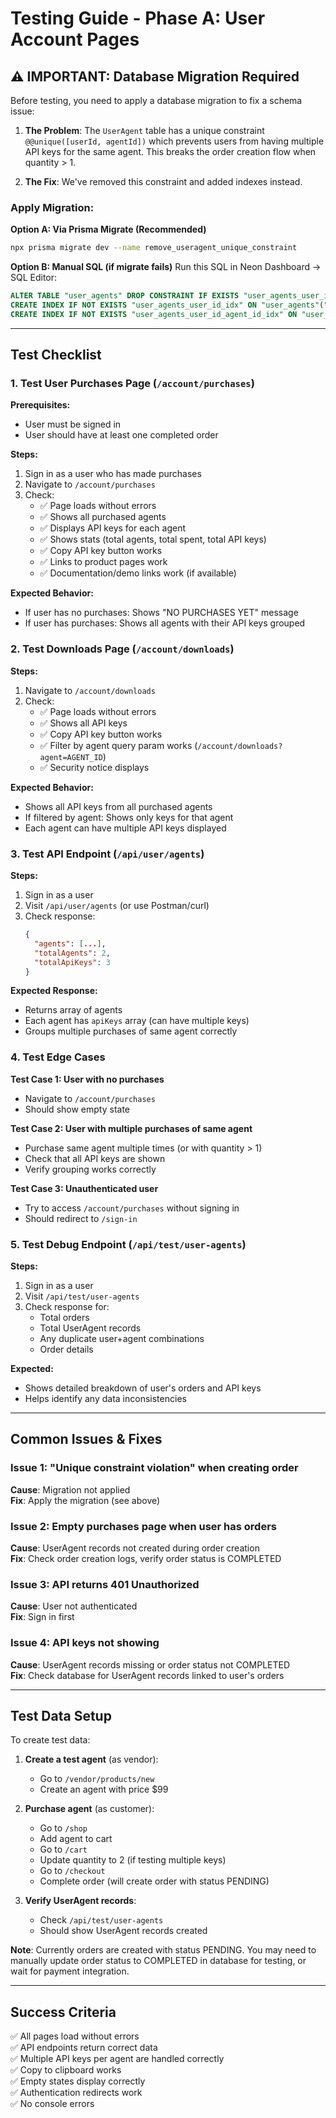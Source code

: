 # Testing Guide - Phase A: User Account Pages

## ⚠️ IMPORTANT: Database Migration Required

Before testing, you need to apply a database migration to fix a schema issue:

1. **The Problem**: The `UserAgent` table has a unique constraint `@@unique([userId, agentId])` which prevents users from having multiple API keys for the same agent. This breaks the order creation flow when quantity > 1.

2. **The Fix**: We've removed this constraint and added indexes instead.

### Apply Migration:

**Option A: Via Prisma Migrate (Recommended)**
```bash
npx prisma migrate dev --name remove_useragent_unique_constraint
```

**Option B: Manual SQL (if migrate fails)**
Run this SQL in Neon Dashboard → SQL Editor:
```sql
ALTER TABLE "user_agents" DROP CONSTRAINT IF EXISTS "user_agents_user_id_agent_id_key";
CREATE INDEX IF NOT EXISTS "user_agents_user_id_idx" ON "user_agents"("user_id");
CREATE INDEX IF NOT EXISTS "user_agents_user_id_agent_id_idx" ON "user_agents"("user_id", "agent_id");
```

---

## Test Checklist

### 1. Test User Purchases Page (`/account/purchases`)

**Prerequisites:**
- User must be signed in
- User should have at least one completed order

**Steps:**
1. Sign in as a user who has made purchases
2. Navigate to `/account/purchases`
3. Check:
   - ✅ Page loads without errors
   - ✅ Shows all purchased agents
   - ✅ Displays API keys for each agent
   - ✅ Shows stats (total agents, total spent, total API keys)
   - ✅ Copy API key button works
   - ✅ Links to product pages work
   - ✅ Documentation/demo links work (if available)

**Expected Behavior:**
- If user has no purchases: Shows "NO PURCHASES YET" message
- If user has purchases: Shows all agents with their API keys grouped

### 2. Test Downloads Page (`/account/downloads`)

**Steps:**
1. Navigate to `/account/downloads`
2. Check:
   - ✅ Page loads without errors
   - ✅ Shows all API keys
   - ✅ Copy API key button works
   - ✅ Filter by agent query param works (`/account/downloads?agent=AGENT_ID`)
   - ✅ Security notice displays

**Expected Behavior:**
- Shows all API keys from all purchased agents
- If filtered by agent: Shows only keys for that agent
- Each agent can have multiple API keys displayed

### 3. Test API Endpoint (`/api/user/agents`)

**Steps:**
1. Sign in as a user
2. Visit `/api/user/agents` (or use Postman/curl)
3. Check response:
   ```json
   {
     "agents": [...],
     "totalAgents": 2,
     "totalApiKeys": 3
   }
   ```

**Expected Response:**
- Returns array of agents
- Each agent has `apiKeys` array (can have multiple keys)
- Groups multiple purchases of same agent correctly

### 4. Test Edge Cases

**Test Case 1: User with no purchases**
- Navigate to `/account/purchases`
- Should show empty state

**Test Case 2: User with multiple purchases of same agent**
- Purchase same agent multiple times (or with quantity > 1)
- Check that all API keys are shown
- Verify grouping works correctly

**Test Case 3: Unauthenticated user**
- Try to access `/account/purchases` without signing in
- Should redirect to `/sign-in`

### 5. Test Debug Endpoint (`/api/test/user-agents`)

**Steps:**
1. Sign in as a user
2. Visit `/api/test/user-agents`
3. Check response for:
   - Total orders
   - Total UserAgent records
   - Any duplicate user+agent combinations
   - Order details

**Expected:**
- Shows detailed breakdown of user's orders and API keys
- Helps identify any data inconsistencies

---

## Common Issues & Fixes

### Issue 1: "Unique constraint violation" when creating order
**Cause**: Migration not applied  
**Fix**: Apply the migration (see above)

### Issue 2: Empty purchases page when user has orders
**Cause**: UserAgent records not created during order creation  
**Fix**: Check order creation logs, verify order status is COMPLETED

### Issue 3: API returns 401 Unauthorized
**Cause**: User not authenticated  
**Fix**: Sign in first

### Issue 4: API keys not showing
**Cause**: UserAgent records missing or order status not COMPLETED  
**Fix**: Check database for UserAgent records linked to user's orders

---

## Test Data Setup

To create test data:

1. **Create a test agent** (as vendor):
   - Go to `/vendor/products/new`
   - Create an agent with price $99

2. **Purchase agent** (as customer):
   - Go to `/shop`
   - Add agent to cart
   - Go to `/cart`
   - Update quantity to 2 (if testing multiple keys)
   - Go to `/checkout`
   - Complete order (will create order with status PENDING)

3. **Verify UserAgent records**:
   - Check `/api/test/user-agents`
   - Should show UserAgent records created

**Note**: Currently orders are created with status PENDING. You may need to manually update order status to COMPLETED in database for testing, or wait for payment integration.

---

## Success Criteria

✅ All pages load without errors  
✅ API endpoints return correct data  
✅ Multiple API keys per agent are handled correctly  
✅ Copy to clipboard works  
✅ Empty states display correctly  
✅ Authentication redirects work  
✅ No console errors  

